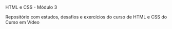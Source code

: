 HTML e CSS - Módulo 3

Repositório com estudos, desafios e exercícios do curso de HTML e CSS do Curso em Vídeo
